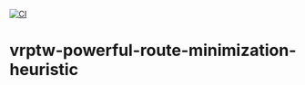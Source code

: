 [![CI](https://github.com/Astronomax/vrptw-powerful-route-minimization-heuristic/actions/workflows/test.yml/badge.svg)](https://github.com/Astronomax/vrptw-powerful-route-minimization-heuristic/actions/workflows/test.yml)
# vrptw-powerful-route-minimization-heuristic